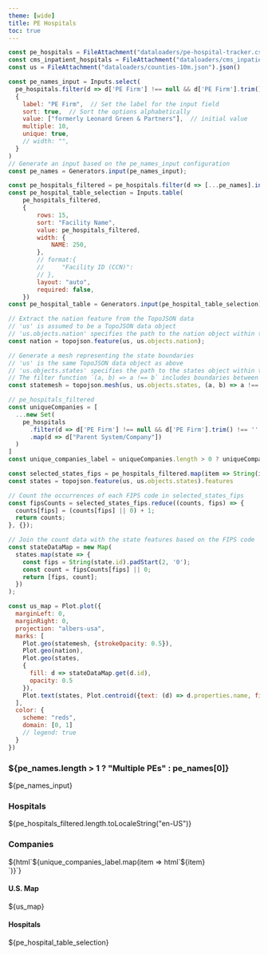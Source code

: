 ```yaml
---
theme: [wide]
title: PE Hospitals
toc: true
---
```


```js
const pe_hospitals = FileAttachment("dataloaders/pe-hospital-tracker.csv").csv({typed: true})
const cms_inpatient_hospitals = FileAttachment("dataloaders/cms_inpatient_hospitals.json").json()
const us = FileAttachment("dataloaders/counties-10m.json").json()
```

```js
const pe_names_input = Inputs.select(
  pe_hospitals.filter(d => d['PE Firm'] !== null && d['PE Firm'].trim() !== '').map((d) => d['PE Firm']),
  {
    label: "PE Firm",  // Set the label for the input field
    sort: true,  // Sort the options alphabetically
    value: ["formerly Leonard Green & Partners"],  // initial value
    multiple: 10,
    unique: true,
    // width: "",
  }
)
// Generate an input based on the pe_names_input configuration
const pe_names = Generators.input(pe_names_input);
```

```js
const pe_hospitals_filtered = pe_hospitals.filter(d => [...pe_names].includes(d['PE Firm']))
const pe_hospital_table_selection = Inputs.table(
    pe_hospitals_filtered,
    {
        rows: 15,
        sort: "Facility Name",
        value: pe_hospitals_filtered,
        width: {
            NAME: 250,
        },
        // format:{
        //     "Facility ID (CCN)": 
        // },
        layout: "auto",
        required: false,
    })
const pe_hospital_table = Generators.input(pe_hospital_table_selection)
```

```js
// Extract the nation feature from the TopoJSON data
// 'us' is assumed to be a TopoJSON data object
// 'us.objects.nation' specifies the path to the nation object within the 'us' data
const nation = topojson.feature(us, us.objects.nation);

// Generate a mesh representing the state boundaries
// 'us' is the same TopoJSON data object as above
// 'us.objects.states' specifies the path to the states object within the 'us' data
// The filter function `(a, b) => a !== b` includes boundaries between different states
const statemesh = topojson.mesh(us, us.objects.states, (a, b) => a !== b);
```

```js
// pe_hospitals_filtered
const uniqueCompanies = [
  ...new Set(
    pe_hospitals
      .filter(d => d['PE Firm'] !== null && d['PE Firm'].trim() !== '' && [...pe_names].includes(d['PE Firm']))
      .map(d => d["Parent System/Company"])
  )
]
const unique_companies_label = uniqueCompanies.length > 0 ? uniqueCompanies : ["No Companies Found"]
```

```js
const selected_states_fips = pe_hospitals_filtered.map(item => String(item.fips).padStart(2, '0'))
const states = topojson.feature(us, us.objects.states).features
```

```js
// Count the occurrences of each FIPS code in selected_states_fips
const fipsCounts = selected_states_fips.reduce((counts, fips) => {
  counts[fips] = (counts[fips] || 0) + 1;
  return counts;
}, {});

// Join the count data with the state features based on the FIPS code
const stateDataMap = new Map(
  states.map(state => {
    const fips = String(state.id).padStart(2, '0');
    const count = fipsCounts[fips] || 0;
    return [fips, count];
  })
);
```

```js
const us_map = Plot.plot({
  marginLeft: 0,
  marginRight: 0,
  projection: "albers-usa",
  marks: [
    Plot.geo(statemesh, {strokeOpacity: 0.5}),
    Plot.geo(nation),
    Plot.geo(states,
    {
      fill: d => stateDataMap.get(d.id),
      opacity: 0.5
    }),
    Plot.text(states, Plot.centroid({text: (d) => d.properties.name, fill: "currentColor"}))
  ],
  color: {
    scheme: "reds",
    domain: [0, 1]
    // legend: true
  }
})

```

<div class="grid grid-cols-1">
    <div class="grid-colspan-1">
        <h3>${pe_names.length > 1 ? "Multiple PEs" : pe_names[0]}</h3>
    </div>
</div>

<div class="grid grid-cols-4">
    <div class="grid-colspan-1">
        <div class="card">${pe_names_input}</div>
        <div class="card">
            <h3>Hospitals</h3>
            <span class="big">${pe_hospitals_filtered.length.toLocaleString("en-US")}</span>
        </div>
        <div class="card">
            <h3>Companies</h3>
            <span>${html`${unique_companies_label.map(item => html`${item}<br>`)}`}</span>
        </div>
    </div>
    <div class="grid-colspan-2 grid-row-span-2 ">
        <div class="card grid-rowspan-1">
            <h4>U.S. Map</h4>
            <span>${us_map}</span>
        </div>
    </div>
</div>

<div>
    <div class="grid-row-span-2 grid-colspan-4">
        <!-- Hospitals card -->
        <div class="card grid-colspan-2">
            <h4>Hospitals</h4>
            <span>${pe_hospital_table_selection}</span>
        </div>
    </div>
</div>
